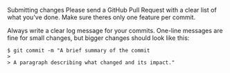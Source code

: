 Submitting changes
Please send a GitHub Pull Request with a clear list of what you've done. Make sure theres only one feature per commit.

Always write a clear log message for your commits. One-line messages are fine for small changes, but bigger changes should look like this:

~~~
$ git commit -m "A brief summary of the commit
> 
> A paragraph describing what changed and its impact."

~~~

